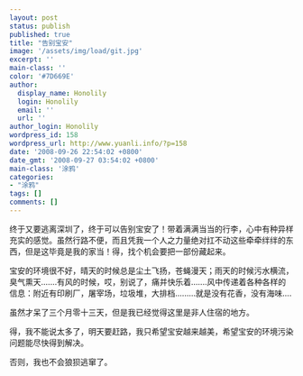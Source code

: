 ```yaml
---
layout: post
status: publish
published: true
title: "告别宝安"
image: '/assets/img/load/git.jpg'
excerpt: ''
main-class: ''
color: '#7D669E'
author:
  display_name: Honolily
  login: Honolily
  email: ''
  url: ''
author_login: Honolily
wordpress_id: 158
wordpress_url: http://www.yuanli.info/?p=158
date: '2008-09-26 22:54:02 +0800'
date_gmt: '2008-09-27 03:54:02 +0800'
main-class: '涂鸦'
categories:
- "涂鸦"
tags: []
comments: []
---
```


终于又要逃离深圳了，终于可以告别宝安了！带着满满当当的行李，心中有种异样充实的感觉。虽然行路不便，而且凭我一个人之力量绝对扛不动这些牵牵绊绊的东西，但是这毕竟是我的家当！得，找个机会要把一部份藏起来。

宝安的环境很不好，晴天的时候总是尘土飞扬，苍蝇漫天；雨天的时候污水横流，臭气熏天.......有风的时候，哎，别说了，痛并快乐着.......风中传递着各种各样的信息：附近有印刷厂，屠宰场，垃圾堆，大排档.........就是没有花香，没有海味....

虽然才呆了三个月零十三天，但是我已经觉得这里是非人住宿的地方。

得，我不能说太多了，明天要赶路，我只希望宝安越来越美，希望宝安的环境污染问题能尽快得到解决。

否则，我也不会狼狈逃窜了。

